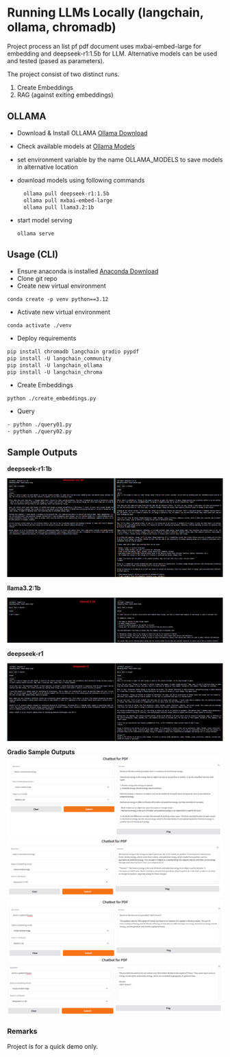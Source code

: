 # Running LLMs Locally (langchain, ollama, chromadb)

Project process an list pf pdf document uses mxbai-embed-large for embedding and deepseek-r1:1.5b for LLM.
Alternative models can be used and tested (pased as parameters).

The project consist of two distinct runs.
1. Create Embeddings
2. RAG (against exiting embeddings)

## OLLAMA

- Download & Install OLLAMA [Ollama Download](https://ollama.com/)
- Check available models at [Ollama Models](https://ollama.com/search)
- set environment variable by the name OLLAMA_MODELS to save models in alternative location
- download models using following commands
  
  ```
    ollama pull deepseek-r1:1.5b
    ollama pull mxbai-embed-large
    ollama pull llama3.2:1b

- start model serving 
  
  ```
  ollama serve

## Usage (CLI)

- Ensure anaconda is installed [Anaconda Download](https://www.anaconda.com/download)
- Clone git repo
- Create new virtual environment
```
conda create -p venv python==3.12
```

- Activate new virtual environment
```
conda activate ./venv
```

- Deploy requirements
```
pip install chromadb langchain gradio pypdf
pip install -U langchain_community
pip install -U langchain_ollama
pip install -U langchain_chroma
```

- Create Embeddings
```
python ./create_embeddings.py
```

- Query
```
- python ./query01.py
- python ./query02.py
```

## Sample Outputs

<strong>deepseek-r1:1b</strong>

![](./images/Screenshot%202025-02-07%20212329.png)

<strong>llama3.2:1b</strong>

![](./images/Screenshot%202025-02-07%20214803.png)

<strong>deepseek-r1</strong>

![](./images/Screenshot%202025-02-07%20223059.png)

<strong>Gradio Sample Outputs</strong>
![](./images/Screenshot%202025-02-08%20020003.png)
![](./images//Screenshot%202025-02-08%20020151.png)
![](./images/Screenshot%202025-02-08%20020253.png)
![](./images/Screenshot%202025-02-08%20020436.png)


### Remarks
Project is for a quick demo only.